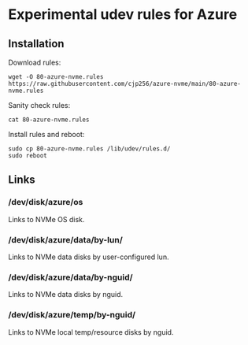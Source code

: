 # Experimental udev rules for Azure

## Installation

Download rules:

```
wget -O 80-azure-nvme.rules https://raw.githubusercontent.com/cjp256/azure-nvme/main/80-azure-nvme.rules
```

Sanity check rules:

```
cat 80-azure-nvme.rules
```

Install rules and reboot:

```
sudo cp 80-azure-nvme.rules /lib/udev/rules.d/
sudo reboot
```

## Links

### /dev/disk/azure/os

Links to NVMe OS disk.

### /dev/disk/azure/data/by-lun/<lun>

Links to NVMe data disks by user-configured lun.

### /dev/disk/azure/data/by-nguid/<nguid>

Links to NVMe data disks by nguid.

### /dev/disk/azure/temp/by-nguid/<nguid>

Links to NVMe local temp/resource disks by nguid.

